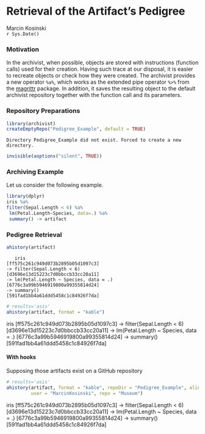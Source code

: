 # Retrieval of the Artifact’s Pedigree
Marcin Kosinski  
`r Sys.Date()`  




### Motivation

In the archivist, when possible, objects are stored with instructions (function calls) used for
their creation. Having such trace at our disposal, it is easier to recreate objects or check how
they were created.
The archivist provides a new operator `%a%`, which works as the extended pipe operator `%>%` from
the [magrittr](https://cran.r-project.org/web/packages/magrittr/index.html) package. In addition, it saves
the resulting object to the default archivist repository together with the function call and its
parameters. 

### Repository Preparations


```r
library(archivist)
createEmptyRepo("Pedigree_Example", default = TRUE)
```

```
Directory Pedigree_Example did not exist. Forced to create a new directory.
```

```r
invisible(aoptions("silent", TRUE))
```

### Archiving Example

Let us consider the following example.



```r
library(dplyr)
iris %a%
filter(Sepal.Length < 6) %a%
 lm(Petal.Length~Species, data=.) %a%
 summary() -> artifact
```

### Pedigree Retrieval


```r
ahistory(artifact)
```

```
   iris                                  [ff575c261c949d073b2895b05d1097c3]
-> filter(Sepal.Length < 6)              [d3696e13d15223c7d0bbccb33cc20a11]
-> lm(Petal.Length ~ Species, data = .)  [6776c3a99b5946919800a99355814d24]
-> summary()                             [591fad1bb4a61ddd5458c1c84926f7da]
```


```r
# results='asis'
ahistory(artifact, format = "kable")
```

   iris                                  [ff575c261c949d073b2895b05d1097c3]
-> filter(Sepal.Length < 6)              [d3696e13d15223c7d0bbccb33cc20a11]
-> lm(Petal.Length ~ Species, data = .)  [6776c3a99b5946919800a99355814d24]
-> summary()                             [591fad1bb4a61ddd5458c1c84926f7da]

#### With hooks

Supposing those artifacts exist on a GitHub repository

```r
# results='asis'
ahistory(artifact, format = "kable", repoDir = "Pedigree_Example", alink = TRUE,
         user = "MarcinKosinski", repo = "Museum")
```

   iris                                  [ff575c261c949d073b2895b05d1097c3]
-> filter(Sepal.Length < 6)              [d3696e13d15223c7d0bbccb33cc20a11]
-> lm(Petal.Length ~ Species, data = .)  [6776c3a99b5946919800a99355814d24]
-> summary()                             [591fad1bb4a61ddd5458c1c84926f7da]



